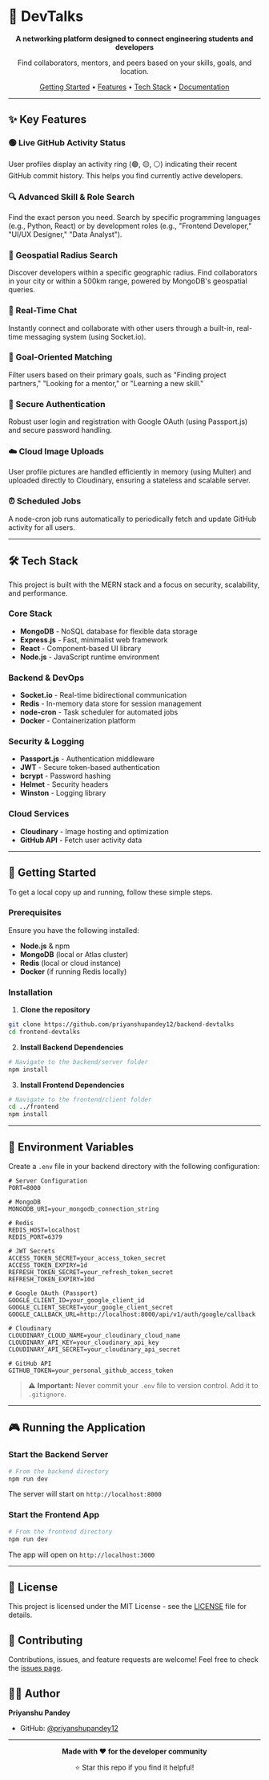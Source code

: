 # 💬 DevTalks

<div align="center">

**A networking platform designed to connect engineering students and developers**

Find collaborators, mentors, and peers based on your skills, goals, and location.

[Getting Started](#-getting-started) • [Features](#-key-features) • [Tech Stack](#-tech-stack) • [Documentation](#-environment-variables)

</div>

---

## ✨ Key Features

### 🟢 Live GitHub Activity Status
User profiles display an activity ring (🟢, 🟡, ⚪️) indicating their recent GitHub commit history. This helps you find currently active developers.

### 🔍 Advanced Skill & Role Search
Find the exact person you need. Search by specific programming languages (e.g., Python, React) or by development roles (e.g., "Frontend Developer," "UI/UX Designer," "Data Analyst").

### 📍 Geospatial Radius Search
Discover developers within a specific geographic radius. Find collaborators in your city or within a 500km range, powered by MongoDB's geospatial queries.

### 💬 Real-Time Chat
Instantly connect and collaborate with other users through a built-in, real-time messaging system (using Socket.io).

### 🎯 Goal-Oriented Matching
Filter users based on their primary goals, such as "Finding project partners," "Looking for a mentor," or "Learning a new skill."

### 🔐 Secure Authentication
Robust user login and registration with Google OAuth (using Passport.js) and secure password handling.

### ☁️ Cloud Image Uploads
User profile pictures are handled efficiently in memory (using Multer) and uploaded directly to Cloudinary, ensuring a stateless and scalable server.

### ⏰ Scheduled Jobs
A node-cron job runs automatically to periodically fetch and update GitHub activity for all users.

---

## 🛠️ Tech Stack

This project is built with the MERN stack and a focus on security, scalability, and performance.

### Core Stack
- **MongoDB** - NoSQL database for flexible data storage
- **Express.js** - Fast, minimalist web framework
- **React** - Component-based UI library
- **Node.js** - JavaScript runtime environment

### Backend & DevOps
- **Socket.io** - Real-time bidirectional communication
- **Redis** - In-memory data store for session management
- **node-cron** - Task scheduler for automated jobs
- **Docker** - Containerization platform

### Security & Logging
- **Passport.js** - Authentication middleware
- **JWT** - Secure token-based authentication
- **bcrypt** - Password hashing
- **Helmet** - Security headers
- **Winston** - Logging library

### Cloud Services
- **Cloudinary** - Image hosting and optimization
- **GitHub API** - Fetch user activity data

---

## 🚀 Getting Started

To get a local copy up and running, follow these simple steps.

### Prerequisites

Ensure you have the following installed:

- **Node.js** & npm
- **MongoDB** (local or Atlas cluster)
- **Redis** (local or cloud instance)
- **Docker** (if running Redis locally)

### Installation

1. **Clone the repository**

```bash
git clone https://github.com/priyanshupandey12/backend-devtalks
cd frontend-devtalks
```

2. **Install Backend Dependencies**

```bash
# Navigate to the backend/server folder
npm install
```

3. **Install Frontend Dependencies**

```bash
# Navigate to the frontend/client folder
cd ../frontend
npm install
```

---

## 🔑 Environment Variables

Create a `.env` file in your backend directory with the following configuration:

```env
# Server Configuration
PORT=8000

# MongoDB
MONGODB_URI=your_mongodb_connection_string

# Redis
REDIS_HOST=localhost
REDIS_PORT=6379

# JWT Secrets
ACCESS_TOKEN_SECRET=your_access_token_secret
ACCESS_TOKEN_EXPIRY=1d
REFRESH_TOKEN_SECRET=your_refresh_token_secret
REFRESH_TOKEN_EXPIRY=10d

# Google OAuth (Passport)
GOOGLE_CLIENT_ID=your_google_client_id
GOOGLE_CLIENT_SECRET=your_google_client_secret
GOOGLE_CALLBACK_URL=http://localhost:8000/api/v1/auth/google/callback

# Cloudinary
CLOUDINARY_CLOUD_NAME=your_cloudinary_cloud_name
CLOUDINARY_API_KEY=your_cloudinary_api_key
CLOUDINARY_API_SECRET=your_cloudinary_api_secret

# GitHub API
GITHUB_TOKEN=your_personal_github_access_token
```

> ⚠️ **Important:** Never commit your `.env` file to version control. Add it to `.gitignore`.

---

## 🎮 Running the Application

### Start the Backend Server

```bash
# From the backend directory
npm run dev
```

The server will start on `http://localhost:8000`

### Start the Frontend App

```bash
# From the frontend directory
npm run dev
```

The app will open on `http://localhost:3000`

---

## 📝 License

This project is licensed under the MIT License - see the [LICENSE](LICENSE) file for details.

## 🤝 Contributing

Contributions, issues, and feature requests are welcome! Feel free to check the [issues page](https://github.com/priyanshupandey12/frontend-devtalks/issues).

## 👨‍💻 Author

**Priyanshu Pandey**

- GitHub: [@priyanshupandey12](https://github.com/priyanshupandey12)

---

<div align="center">

**Made with ❤️ for the developer community**

⭐️ Star this repo if you find it helpful!

</div>